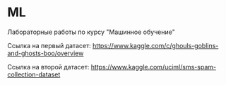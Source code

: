 # ML
Лабораторные работы по курсу "Машинное обучение"


Ссылка на первый датасет: https://www.kaggle.com/c/ghouls-goblins-and-ghosts-boo/overview

Ссылка на второй датасет: https://www.kaggle.com/uciml/sms-spam-collection-dataset
